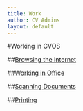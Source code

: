 ```yaml
---
title: Work
author: CV Admins
layout: default
---
```


#Working in CVOS

##[Browsing the Internet](/work/internet.html)

##[Working in Office](/work/office.html)

##[Scanning Documents](/work/scan.html)

##[Printing](/work/printing.html)
